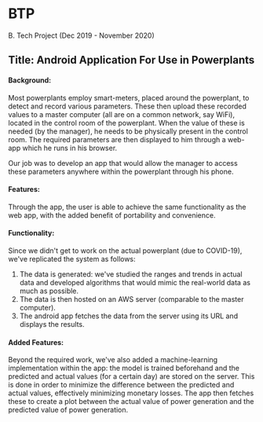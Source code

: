# BTP
B. Tech Project (Dec 2019 - November 2020)

## Title: Android Application For Use in Powerplants

#### Background: 
Most powerplants employ smart-meters, placed around the powerplant, to detect and record various parameters. These then upload these recorded values to a master computer (all are on a common network, say WiFi), located in the control room of the powerplant. When the value of these is needed (by the manager), he needs to be physically present in the control room. The required parameters are then displayed to him through a web-app which he runs in his browser. 

Our job was to develop an app that would allow the manager to access these parameters anywhere within the powerplant through his phone. 

#### Features:
Through the app, the user is able to achieve the same functionality as the web app, with the added benefit of portability and convenience. 

#### Functionality: 
Since we didn't get to work on the actual powerplant (due to COVID-19), we've replicated the system as follows: 

1. The data is generated: we've studied the ranges and trends in actual data and developed algorithms that would mimic the real-world data as much as possible. 
2. The data is then hosted on an AWS server (comparable to the master computer).
3. The android app fetches the data from the server using its URL and displays the results. 

#### Added Features: 
Beyond the required work, we've also added a machine-learning implementation within the app: the model is trained beforehand and the predicted and actual values (for a certain day) are stored on the server. This is done in order to minimize the difference between the predicted and actual values, effectively minimizing monetary losses. The app then fetches these to create a plot between the actual value of power generation and the predicted value of power generation.


